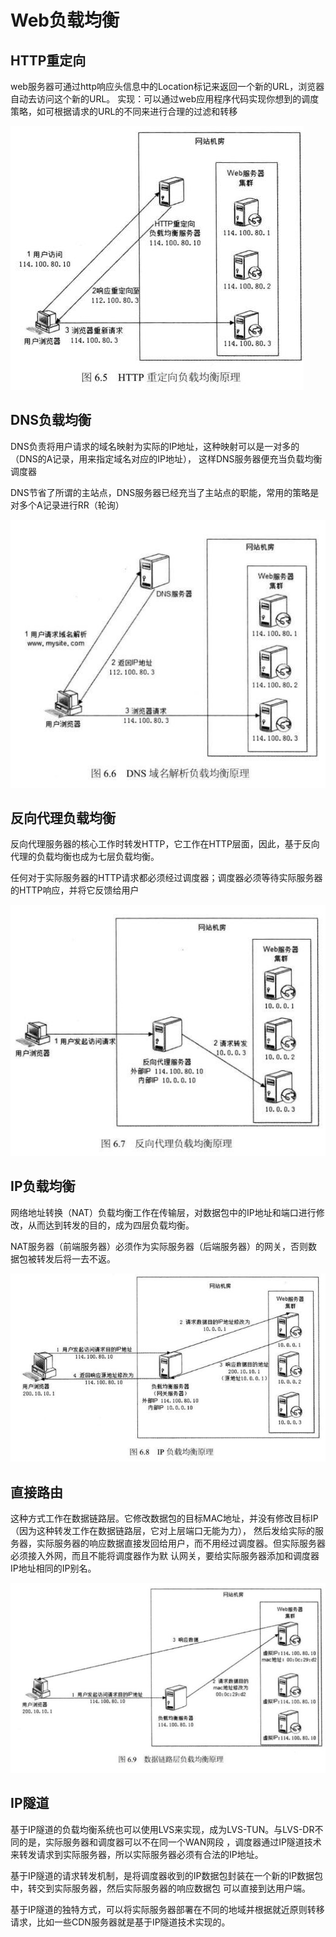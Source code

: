 # Web负载均衡

## HTTP重定向
 web服务器可通过http响应头信息中的Location标记来返回一个新的URL，浏览器自动去访问这个新的URL。
 实现：可以通过web应用程序代码实现你想到的调度策略，如可根据请求的URL的不同来进行合理的过滤和转移

 ![http重定向负载均衡图片](image/http重定向负载均衡原理.jpg)
 
## DNS负载均衡
 DNS负责将用户请求的域名映射为实际的IP地址，这种映射可以是一对多的（DNS的A记录，用来指定域名对应的IP地址），
 这样DNS服务器便充当负载均衡调度器  
 
 DNS节省了所谓的主站点，DNS服务器已经充当了主站点的职能，常用的策略是对多个A记录进行RR（轮询）  
 
 ![DNS域名解析负载均衡原理](image/DNS域名解析负载均衡原理.jpg)
 
## 反向代理负载均衡
反向代理服务器的核心工作时转发HTTP，它工作在HTTP层面，因此，基于反向代理的负载均衡也成为七层负载均衡。  

任何对于实际服务器的HTTP请求都必须经过调度器；调度器必须等待实际服务器的HTTP响应，并将它反馈给用户  

 ![反向代理负载均衡原理](image/反向代理负载均衡原理.jpg)
 
## IP负载均衡
 网络地址转换（NAT）负载均衡工作在传输层，对数据包中的IP地址和端口进行修改，从而达到转发的目的，成为四层负载均衡。  
 
 NAT服务器（前端服务器）必须作为实际服务器（后端服务器）的网关，否则数据包被转发后将一去不返。
 
 ![IP负载均衡原理](image/IP负载均衡原理.jpg)
 
## 直接路由
 这种方式工作在数据链路层。它修改数据包的目标MAC地址，并没有修改目标IP（因为这种转发工作在数据链路层，它对上层端口无能为力），
 然后发给实际的服务器，实际服务器的响应数据直接发回给用户，而不用经过调度器。但实际服务器必须接入外网，而且不能将调度器作为默
 认网关，要给实际服务器添加和调度器IP地址相同的IP别名。
 
 ![数据链路层负载均衡原理](image/数据链路层负载均衡原理.jpg)
 
 ## IP隧道
 基于IP隧道的负载均衡系统也可以使用LVS来实现，成为LVS-TUN。与LVS-DR不同的是，实际服务器和调度器可以不在同一个WAN网段
 ，调度器通过IP隧道技术来转发请求到实际服务器，所以实际服务器必须有合法的IP地址。  
 
 基于IP隧道的请求转发机制，是将调度器收到的IP数据包封装在一个新的IP数据包中，转交到实际服务器，然后实际服务器的响应数据包
 可以直接到达用户端。  
 
 基于IP隧道的独特方式，可以将实际服务器部署在不同的地域并根据就近原则转移请求，比如一些CDN服务器就是基于IP隧道技术实现的。